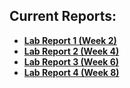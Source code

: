 ## Current Reports:

* [**Lab Report 1 (Week 2)**](https://akuduvalli03.github.io/cse15l-lab-reports/lab-report-1-week-2)
* [**Lab Report 2 (Week 4)**](https://akuduvalli03.github.io/cse15l-lab-reports/lab-report-2-week-4)
* [**Lab Report 3 (Week 6)**](https://akuduvalli03.github.io/cse15l-lab-reports/lab-report-3-week-6)
* [**Lab Report 4 (Week 8)**](https://akuduvalli03.github.io/cse15l-lab-reports/lab-report-4-week-8)

